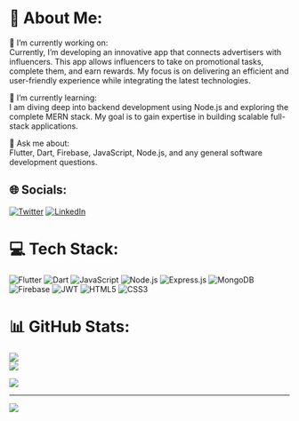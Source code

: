 # 💫 About Me:
🔸 I’m currently working on: </br> Currently, I’m developing an innovative app that connects advertisers with influencers. This app allows influencers to take on promotional tasks, complete them, and earn rewards. My focus is on delivering an efficient and user-friendly experience while integrating the latest technologies.

🔸 I’m currently learning:</br> I am diving deep into backend development using Node.js and exploring the complete MERN stack. My goal is to gain expertise in building scalable full-stack applications.

🔸 Ask me about:</br> Flutter, Dart, Firebase, JavaScript, Node.js, and any general software development questions.

## 🌐 Socials:
[![Twitter](https://img.shields.io/badge/Twitter-%231DA1F2.svg?logo=Twitter&logoColor=white)](https://x.com/Dev_Yadnesh) [![LinkedIn](https://img.shields.io/badge/LinkedIn-%230077B5.svg?logo=linkedin&logoColor=white)](https://www.linkedin.com/in/yadnesh-narawade) 

# 💻 Tech Stack:
![Flutter](https://img.shields.io/badge/Flutter-%2302569B.svg?style=for-the-badge&logo=Flutter&logoColor=white) 
![Dart](https://img.shields.io/badge/Dart-%230175C2.svg?style=for-the-badge&logo=dart&logoColor=white) 
![JavaScript](https://img.shields.io/badge/JavaScript-%23323330.svg?style=for-the-badge&logo=javascript&logoColor=%23F7DF1E) 
![Node.js](https://img.shields.io/badge/Node.js-6DA55F?style=for-the-badge&logo=node.js&logoColor=white) 
![Express.js](https://img.shields.io/badge/Express.js-%23404d59.svg?style=for-the-badge&logo=express&logoColor=%2361DAFB) 
![MongoDB](https://img.shields.io/badge/MongoDB-%234ea94b.svg?style=for-the-badge&logo=mongodb&logoColor=white) 
![Firebase](https://img.shields.io/badge/Firebase-FFD700?style=for-the-badge&logo=firebase&logoColor=black)
![JWT](https://img.shields.io/badge/JWT-black?style=for-the-badge&logo=JSON%20web%20tokens) 
![HTML5](https://img.shields.io/badge/HTML5-%23E34F26.svg?style=for-the-badge&logo=html5&logoColor=white) 
![CSS3](https://img.shields.io/badge/CSS3-%231572B6.svg?style=for-the-badge&logo=css3&logoColor=white)


# 📊 GitHub Stats:
![](https://github-readme-stats.vercel.app/api?username=Dev-Yadnesh8&theme=dark&hide_border=false&include_all_commits=false&count_private=false)<br/>
![](https://github-readme-streak-stats.herokuapp.com/?user=Dev-Yadnesh8&theme=dark&hide_border=false)<br/>

![](https://github-readme-stats.vercel.app/api/top-langs/?username=Dev-Yadnesh8&theme=dark&hide_border=false&include_all_commits=false&count_private=false&layout=compact)

---
[![](https://visitcount.itsvg.in/api?id=Dev-Yadnesh8&icon=0&color=0)](https://visitcount.itsvg.in)
